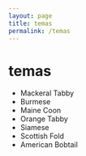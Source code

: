 ```yaml
---
layout: page
title: temas
permalink: /temas
---
```

<h1 class="f4 bold center mw5">temas</h1>
<ul class="list pl0 ml0 center mw5 ba b--light-silver br3">
  <li class="dim link dark-gray underline ph3 pv2 bb b--light-silver">Mackeral Tabby</li>
  <li class="dim link dark-gray underline ph3 pv2 bb b--light-silver">Burmese</li>
  <li class="dim link dark-gray underline ph3 pv2 bb b--light-silver">Maine Coon</li>
  <li class="dim link dark-gray underline ph3 pv2 bb b--light-silver">Orange Tabby</li>
  <li class="dim dark-gray underline ph3 pv2 bb b--light-silver">Siamese</li>
  <li class="dim dark-gray underline ph3 pv2 bb b--light-silver">Scottish Fold</li>
  <li class="dim dark-gray underline ph3 pv2">American Bobtail</li>
</ul>

